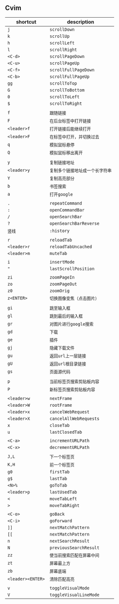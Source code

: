 
Cvim
------------------------------------

|      shortcut     |           description          |
|-------------------|  ----------------------------- |
|        `j`        |          `scrollDown`          |
|        `k`        |          `scrollUp`            |
|        `h`        |          `scrollLeft`          |
|        `l`        |          `scrollRight`         |
|      `<C-d>`      |        `scrollPageDown`        |
|      `<C-u>`      |         `scrollPageUp`         |
|      `<C-f>`      |      `scrollFullPageDown`      |
|      `<C-b>`      |       `scrollFullPageUp`       |
|        `gg`       |          `scrollToTop`         |
|        `G`        |        `scrollToBottom`        |
|        `0`        |         `scrollToLeft`         |
|        `$`        |         `scrollToRight`        |
|                   |                                |
|        `f`        |           `跟随链接`           |
|        `F`        |     `在后台标签中打开链接`     |
|    `<leader>f`    |     `打开链接后能继续打开`     |
|    `<leader>F`    |   `在标签中打开，并切换过去`   |
|        `q`        |         `模拟鼠标悬停`         |
|        `Q`        |       `模拟鼠标移出离开`       |
|                   |                                |
|        `y`        |         `复制链接地址`         |
|    `<leader>y`    |`复制多个链接地址成一个长字符串`|
|        `Y`        |         `复制高亮部分`         |
|        `b`        |           `书签搜索`           |
|        `a`        |          `打开google`          |
|                   |                                |
|        `.`        |         `repeatCommand`        |
|        `:`        |        `openCommandBar`        |
|        `/`        |         `openSearchBar`        |
|        `?`        |     `openSearchBarReverse`     |
|       `竖线`      |           `:history`           |
|                   |                                |
|        `r`        |           `reloadTab`          |
|    `<leader>r`    |       `reloadTabUncached`      |
|    `<leader>m`    |            `muteTab`           |
|                   |                                |
|        `i`        |          `insertMode`          |
|        `"`        |      `lastScrollPosition`      |
|                   |                                |
|        `zi`       |          `zoomPageIn`          |
|        `zo`       |          `zoomPageOut`         |
|        `z0`       |           `zoomOrig`           |
|     `z<ENTER>`    |   `切换图像变焦（点击图片）`   |
|                   |                                |
|        `gi`       |          `跳至输入框`          |
|        `gl`       |       `跳到最后的输入框`       |
|        `gr`       |     `对图片进行google搜索`     |
|        `gd`       |             `下载`             |
|        `ge`       |             `插件`             |
|        `gj`       |         `隐藏下载文件`         |
|        `gu`       |       `返回url上一层链接`      |
|        `gU`       |       `返回url根目录链接`      |
|        `gs`       |          `页面源代码`          |
|                   |                                |
|        `p`        |   `当前标签页搜索剪贴板内容`   |
|        `P`        |    `新标签页搜索剪贴板内容`    |
|                   |                                |
|    `<leader>w`    |           `nextFrame`          |
|    `<leader>W`    |           `rootFrame`          |
|    `<leader>x`    |       `cancelWebRequest`       |
|    `<leader>X`    |     `cancelAllWebRequests`     |
|        `x`        |           `closeTab`           |
|        `u`        |         `lastClosedTab`        |
|                   |                                |
|      `<C-a>`      |       `incrementURLPath`       |
|      `<C-x>`      |       `decrementURLPath`       |
|                   |                                |
|       `J,L`       |         `下一个标签页`         |
|       `K,H`       |         `前一个标签页`         |
|        `g0`       |           `firstTab`           |
|        `g$`       |            `lastTab`           |
|       `<N>%`      |            `goToTab`           |
|    `<leader>p`    |          `lastUsedTab`         |
|        `<`        |          `moveTabLeft`         |
|        `>`        |         `moveTabRight`         |
|                   |                                |
|      `<C-o>`      |            `goBack`            |
|      `<C-i>`      |           `goForward`          |
|        `]]`       |       `nextMatchPattern`       |
|        `[[`       |       `nextMatchPattern`       |
|        `n`        |       `nextSearchResult`       |
|        `N`        |     `previousSearchResult`     |
|        `zz`       |   `使当前搜索匹配在屏幕中间`   |
|        `zt`       |          `屏幕最上方`          |
|        `zb`       |           `屏幕底端`           |
| `<leader><ENTER>` |         `清除匹配高亮`         |
|                   |                                |
|        `v`        |       `toggleVisualMode`       |
|        `V`        |     `toggleVisualLineMode`     |
